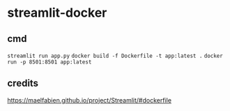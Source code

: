 # streamlit-docker

## cmd
`streamlit run app.py`
`docker build -f Dockerfile -t app:latest .`
`docker run -p 8501:8501 app:latest`

## credits
https://maelfabien.github.io/project/Streamlit/#dockerfile <br>
